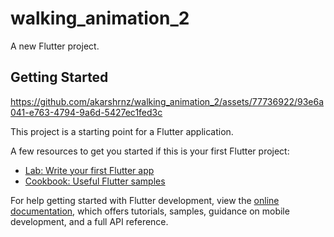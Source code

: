 # walking_animation_2

A new Flutter project.

## Getting Started


https://github.com/akarshrnz/walking_animation_2/assets/77736922/93e6a041-e763-4794-9a6d-5427ec1fed3c


This project is a starting point for a Flutter application.

A few resources to get you started if this is your first Flutter project:

- [Lab: Write your first Flutter app](https://docs.flutter.dev/get-started/codelab)
- [Cookbook: Useful Flutter samples](https://docs.flutter.dev/cookbook)

For help getting started with Flutter development, view the
[online documentation](https://docs.flutter.dev/), which offers tutorials,
samples, guidance on mobile development, and a full API reference.
